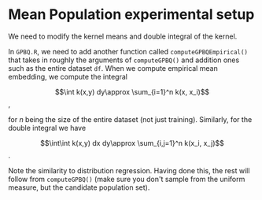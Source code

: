 # Mean Population experimental setup
We need to modify the kernel means and double integral of the kernel.

In `GPBQ.R`, we need to add another function called `computeGPBQEmpirical()` that takes in roughly the arguments of `computeGPBQ()` and addition ones such as the entire dataset `df`. When we compute empirical mean embedding, we compute the integral 

$$\int k(x,y) dy\approx \sum_{i=1}^n k(x, x_i)$$,

for $n$ being the size of the entire dataset (not just training). Similarly, for the double integral we have

$$\int\int k(x,y) dx dy\approx \sum_{i,j=1}^n k(x_i, x_j)$$.

Note the similarity to distribution regression. Having done this, the rest will follow from `computeGPBQ()` (make sure you don't sample from the uniform measure, but the candidate population set).